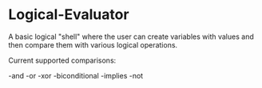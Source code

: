 # Logical-Evaluator
A basic logical "shell" where the user can create variables with values and then compare them with various logical operations.

Current supported comparisons:

-and
-or
-xor
-biconditional
-implies
-not
